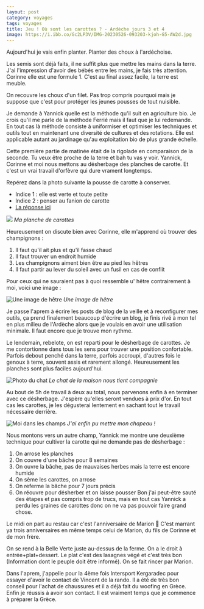 ```yaml
---
layout: post 
category: voyages
tags: voyages
title: Jeu ! Où sont les carottes ? - Ardèche jours 3 et 4
image: https://i.ibb.co/Gc2LP3V/IMG-20230526-093203-kjoh-G5-AW2d.jpg
---
```


Aujourd'hui je vais enfin planter. Planter des choux à l'ardéchoise.

<!--more-->
Les semis sont déjà faits, il ne suffit plus que mettre les mains dans la terre. J'ai l'impression d'avoir des bébés entre les mains, je fais très attention. Corinne elle est une formule 1. 
C'est au final assez facile, la terre est meuble. 

On recouvre les choux d'un filet. Pas trop compris pourquoi mais je suppose que c'est pour protéger les jeunes pousses de tout nuisible. 

Je demande à Yannick quelle est la méthode qu'il suit en agriculture bio. Je crois qu'il me parle de la méthode Ferrié mais il faut que je lui redemande. En tout cas là méthode consiste à uniformiser et optimiser les techniques et outils tout en maintenant une diversité de cultures et des rotations. Elle est applicable autant au jardinage qu'au exploitation bio de plus grande échelle. 

Cette première partie de matinée était de la rigolade en comparaison de la seconde. Tu veux être proche de la terre et bah tu vas y voir. Yannick, Corinne et moi nous mettons au désherbage des planches de carotte. Et c'est un vrai travail d'orfèvre qui dure vrament longtemps. 

Repérez dans la photo suivante la pousse de carotte à conserver. 
- Indice 1 : elle est verte et toute petite
- Indice 2 : penser au fanion de carotte
- [La réponse ici](https://i.ibb.co/gzXXMCR/IMG-20230526-101658-DMS6k-ZP08-D-Njvmvzu89l.jpg)

![](https://i.ibb.co/vsTD8ws/IMG-20230526-101658-DMS6k-ZP08-D.jpg)
_Ma planche de carottes_

Heureusement on discute bien avec Corinne, elle m'apprend où trouver des champignons : 
1. Il faut qu'il ait plus et qu'il fasse chaud
2. Il faut trouver un endroit humide
3. Les champignons aiment bien être au pied les hêtres 
4. Il faut partir au lever du soleil avec un fusil en cas de conflit

Pour ceux qui ne sauraient pas à quoi ressemble u' hêtre contrairement à moi, voici une image :

![Une image de hêtre](https://upload.wikimedia.org/wikipedia/commons/thumb/e/e4/Fagus-sylvatica-cansiglio-forest-italy.jpg/450px-Fagus-sylvatica-cansiglio-forest-italy.jpg)
_Une image de hêtre_
 
Je passe l'aprem à écrire les posts de blog de la veille et à reconfigurer mes outils, ça prend finalement beaucoup d'écrire un blog, je finis rivé à mon tel en plus milieu de l'Ardèche alors que je voulais en avoir une utilisation minimale. Il faut encore que je trouve mon rythme. 

Le lendemain, rebelote, on est reparti pour le désherbage de carottes. Je me contortionne dans tous les sens pour trouver une position confortable. Parfois debout penché dans la terre, parfois accroupi, d'autres fois le genoux à terre, souvent assis et rarement allongé. 
Heureusement les planches sont plus faciles aujourd'hui. 

![Photo du chat](https://i.ibb.co/Gc2LP3V/IMG-20230526-093203-kjoh-G5-AW2d.jpg)
_Le chat de la maison nous tient compagnie_

Au bout de 5h de travail à deux au total, nous parvenons enfin à en terminer avec ce désherbage. J'espère qu'elles seront vendues à prix d'or. En tout cas les carottes, je les dégusterai lentement en sachant tout le travail nécessaire derrière. 

![Moi dans les champs](https://i.ibb.co/ZS4c5WB/IMG-20230526-111833-Vc8hb-Rn-Y1r.jpg)
_J'ai enfin pu mettre mon chapeau !_

Nous montons vers un autre champ, Yannick me montre une deuxième technique pour cultiver la carotte qui ne demande pas de désherbage :
1. On arrose les planches 
2. On couvre d'une bâche pour 8 semaines
3. On ouvre la bâche, pas de mauvaises herbes mais la terre est encore humide
4. On sème les carottes, on arrose
5. On referme la bâche pour 7 jours précis 
6. On réouvre pour désherber et on laisse pousser
Bon j'ai peut-être sauté des étapes et pas compris trop de trucs, mais en tout cas Yannick a perdu les graines de carottes donc on ne va pas pouvoir faire grand chose. 

Le midi on part au restau car c'est l'anniversaire de Marion 🎂 C'est marrant ya trois anniversaires en même temps celui de Marion, du fils de Corinne et de mon frère. 

On se rend à la Belle Verte juste au-dessus de la ferme. On a le droit à entrée+plat+dessert. Le plat c'est des lasagnes végé et c'est très bon (Information dont le peuple doit être informé). On se fait rincer par Marion. 

Dans l'aprem, j'appelle pour la 4ème fois Intersport Kergaradec pour essayer d'avoir le contact de Vincent de la rando. Il a été de très bon conseil pour l'achat de chaussures et il a déjà fait du woofing en Grèce. Enfin je réussis à avoir son contact. Il est vraiment temps que je commence à préparer la Grèce. 